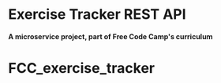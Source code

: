 # Exercise Tracker REST API

#### A microservice project, part of Free Code Camp's curriculum


# FCC_exercise_tracker
